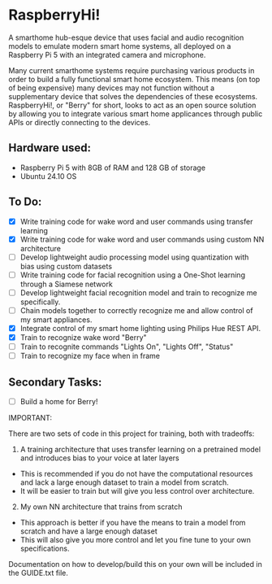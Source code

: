 # RaspberryHi!

A smarthome hub-esque device that uses facial and audio recognition models to emulate modern smart home systems, all deployed on a Raspberry Pi 5 with an integrated camera and microphone. 

Many current smarthome systems require purchasing various products in order to build a fully functional smart home ecosystem. This means (on top of being expensive) many devices may not function without a supplementary device that solves the dependencies of these ecosystems. RaspberryHi!, or "Berry" for short, looks to act as an open source solution by allowing you to integrate various smart home applicances through public APIs or directly connecting to the devices.

## Hardware used:
- Raspberry Pi 5 with 8GB of RAM and 128 GB of storage
- Ubuntu 24.10 OS

## To Do:
- [X] Write training code for wake word and user commands using transfer learning
- [X] Write training code for wake word and user commands using custom NN architecture
- [ ] Develop lightweight audio processing model using quantization with bias using custom datasets
- [ ] Write training code for facial recognition using a One-Shot learning through a Siamese network
- [ ] Develop lightweight facial recognition model and train to recognize me specifically.
- [ ] Chain models together to correctly recognize me and allow control of my smart appliances.
- [X] Integrate control of my smart home lighting using Philips Hue REST API.
- [X] Train to recognize wake word "Berry"
- [ ] Train to recognite commands "Lights On", "Lights Off", "Status"
- [ ] Train to recognize my face when in frame

## Secondary Tasks:
- [ ] Build a home for Berry!

IMPORTANT:

There are two sets of code in this project for training, both with tradeoffs:

1. A training architecture that uses transfer learning on a pretrained model and introduces bias to your voice at later layers
  - This is recommended if you do not have the computational resources and lack a large enough dataset to train a model from scratch.
  - It will be easier to train but will give you less control over architecture.
2. My own NN architecture that trains from scratch
  - This approach is better if you have the means to train a model from scratch and have a large enough dataset
  - This will also give you more control and let you fine tune to your own specifications.

Documentation on how to develop/build this on your own will be included in the GUIDE.txt file.
